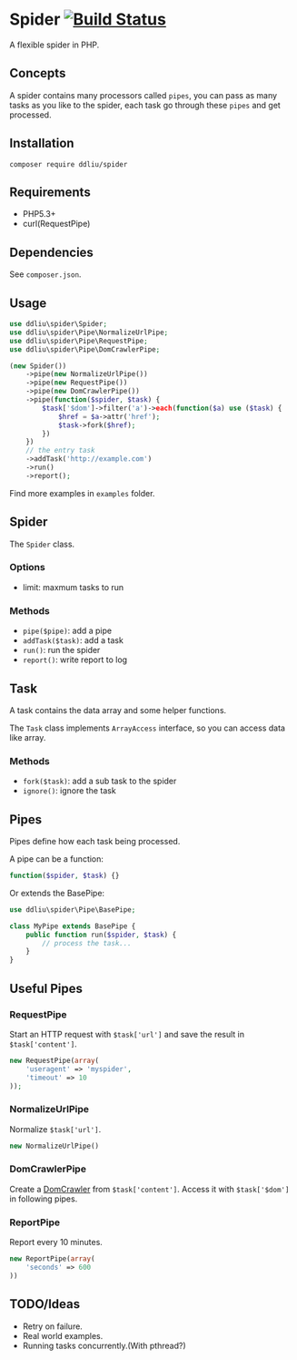 # Spider [![Build Status](https://travis-ci.org/ddliu/spider.svg)](https://travis-ci.org/ddliu/spider)

A flexible spider in PHP.

## Concepts

A spider contains many processors called `pipes`, you can pass as many tasks as you like to the spider, each task go through these `pipes` and get processed.

## Installation

```
composer require ddliu/spider
```

## Requirements

- PHP5.3+
- curl(RequestPipe)

## Dependencies

See `composer.json`.

## Usage

```php
use ddliu\spider\Spider;
use ddliu\spider\Pipe\NormalizeUrlPipe;
use ddliu\spider\Pipe\RequestPipe;
use ddliu\spider\Pipe\DomCrawlerPipe;

(new Spider())
    ->pipe(new NormalizeUrlPipe())
    ->pipe(new RequestPipe())
    ->pipe(new DomCrawlerPipe())
    ->pipe(function($spider, $task) {
        $task['$dom']->filter('a')->each(function($a) use ($task) {
            $href = $a->attr('href');
            $task->fork($href);
        })
    })
    // the entry task
    ->addTask('http://example.com')
    ->run()
    ->report();
```

Find more examples in `examples` folder.

## Spider

The `Spider` class.

### Options

- limit: maxmum tasks to run

### Methods

- `pipe($pipe)`: add a pipe
- `addTask($task)`: add a task
- `run()`: run the spider
- `report()`: write report to log

## Task

A task contains the data array and some helper functions.

The `Task` class implements `ArrayAccess` interface, so you can access data like array.

### Methods

- `fork($task)`: add a sub task to the spider
- `ignore()`: ignore the task


## Pipes

Pipes define how each task being processed.

A pipe can be a function:

```php
function($spider, $task) {}
```

Or extends the BasePipe:

```php
use ddliu\spider\Pipe\BasePipe;

class MyPipe extends BasePipe {
    public function run($spider, $task) {
        // process the task...
    }
}
```

## Useful Pipes

### RequestPipe

Start an HTTP request with `$task['url']` and save the result in `$task['content']`.

```php
new RequestPipe(array(
    'useragent' => 'myspider',
    'timeout' => 10
));
```

### NormalizeUrlPipe

Normalize `$task['url']`.

```php
new NormalizeUrlPipe()
```

### DomCrawlerPipe

Create a [DomCrawler](https://github.com/symfony/DomCrawler) from `$task['content']`. Access it with `$task['$dom']` in following pipes.

### ReportPipe

Report every 10 minutes.

```php
new ReportPipe(array(
    'seconds' => 600
))
```

## TODO/Ideas

- Retry on failure.
- Real world examples.
- Running tasks concurrently.(With pthread?)
